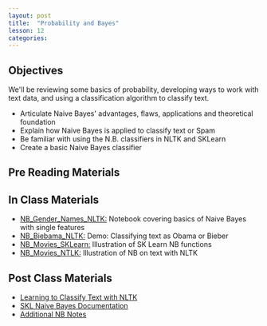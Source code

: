 ```yaml
---
layout: post
title:  "Probability and Bayes"
lesson: 12
categories:
---
```

## Objectives
We'll be reviewing some basics of probability, developing ways to work with text data, and using a classification algorithm to classify text.
* Articulate Naive Bayes' advantages, flaws, applications and theoretical foundation
* Explain how Naive Bayes is applied to classify text or Spam
* Be familiar with using the N.B. classifiers in NLTK and SKLearn
* Create a basic Naive Bayes classifier

## Pre Reading Materials

## In Class Materials
* [NB_Gender_Names_NLTK:](http://nbviewer.ipython.org/github/datadave/data-science-course/blob/master/materials/lesson08_probability_naive_bayes/NB_Gender_Names_NLTK.ipynb) Notebook covering basics of Naive Bayes with single features
* [NB_Biebama_NLTK:](http://nbviewer.ipython.org/github/datadave/data-science-course/blob/master/materials/lesson08_probability_naive_bayes/NB_Biebama_NLTK.ipynb) Demo: Classifying text as Obama or Bieber
* [NB_Movies_SKLearn:](http://nbviewer.ipython.org/github/datadave/data-science-course/blob/master/materials/lesson08_probability_naive_bayes/NB_Movies_SKLearn.ipynb) Illustration of SK Learn NB functions
* [NB_Movies_NTLK:](http://nbviewer.ipython.org/github/datadave/data-science-course/blob/master/materials/lesson08_probability_naive_bayes/NB_Movies_NLTK.ipynb) Illustration of NB on text with NLTK

## Post Class Materials
* [Learning to Classify Text with NLTK](http://www.nltk.org/book/ch06.html)
* [SKL Naive Bayes Documentation](http://scikit-learn.org/stable/modules/naive_bayes.html)
* [Additional NB Notes](https://github.com/datadave/data-science-course/blob/master/materials/lesson08_probability_naive_bayes/AdditionNBNotes.md)
